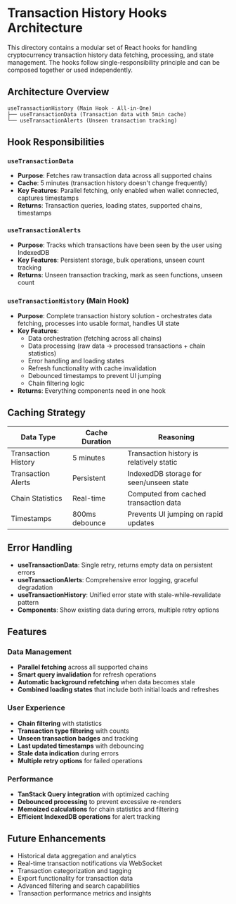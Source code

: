 # Transaction History Hooks Architecture

This directory contains a modular set of React hooks for handling cryptocurrency transaction history data fetching, processing, and state management. The hooks follow single-responsibility principle and can be composed together or used independently.

## Architecture Overview

```
useTransactionHistory (Main Hook - All-in-One)
├── useTransactionData (Transaction data with 5min cache)
└── useTransactionAlerts (Unseen transaction tracking)
```

## Hook Responsibilities

### `useTransactionData`

- **Purpose**: Fetches raw transaction data across all supported chains
- **Cache**: 5 minutes (transaction history doesn't change frequently)
- **Key Features**: Parallel fetching, only enabled when wallet connected, captures timestamps
- **Returns**: Transaction queries, loading states, supported chains, timestamps

### `useTransactionAlerts`

- **Purpose**: Tracks which transactions have been seen by the user using IndexedDB
- **Key Features**: Persistent storage, bulk operations, unseen count tracking
- **Returns**: Unseen transaction tracking, mark as seen functions, unseen count

### `useTransactionHistory` (Main Hook)

- **Purpose**: Complete transaction history solution - orchestrates data fetching, processes into usable format, handles UI state
- **Key Features**:
  - Data orchestration (fetching across all chains)
  - Data processing (raw data → processed transactions + chain statistics)
  - Error handling and loading states
  - Refresh functionality with cache invalidation
  - Debounced timestamps to prevent UI jumping
  - Chain filtering logic
- **Returns**: Everything components need in one hook

## Caching Strategy

| Data Type           | Cache Duration | Reasoning                                |
| ------------------- | -------------- | ---------------------------------------- |
| Transaction History | 5 minutes      | Transaction history is relatively static |
| Transaction Alerts  | Persistent     | IndexedDB storage for seen/unseen state  |
| Chain Statistics    | Real-time      | Computed from cached transaction data    |
| Timestamps          | 800ms debounce | Prevents UI jumping on rapid updates     |

## Error Handling

- **useTransactionData**: Single retry, returns empty data on persistent errors
- **useTransactionAlerts**: Comprehensive error logging, graceful degradation
- **useTransactionHistory**: Unified error state with stale-while-revalidate pattern
- **Components**: Show existing data during errors, multiple retry options

## Features

### Data Management

- **Parallel fetching** across all supported chains
- **Smart query invalidation** for refresh operations
- **Automatic background refetching** when data becomes stale
- **Combined loading states** that include both initial loads and refreshes

### User Experience

- **Chain filtering** with statistics
- **Transaction type filtering** with counts
- **Unseen transaction badges** and tracking
- **Last updated timestamps** with debouncing
- **Stale data indication** during errors
- **Multiple retry options** for failed operations

### Performance

- **TanStack Query integration** with optimized caching
- **Debounced processing** to prevent excessive re-renders
- **Memoized calculations** for chain statistics and filtering
- **Efficient IndexedDB operations** for alert tracking

## Future Enhancements

- Historical data aggregation and analytics
- Real-time transaction notifications via WebSocket
- Transaction categorization and tagging
- Export functionality for transaction data
- Advanced filtering and search capabilities
- Transaction performance metrics and insights

